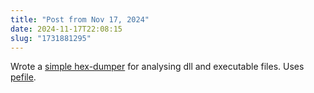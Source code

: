 ```yaml
---
title: "Post from Nov 17, 2024"
date: 2024-11-17T22:08:15
slug: "1731881295"
---
```

Wrote a [simple hex-dumper](https://gist.github.com/cmdr2/03b141038f4cce90c030633b017e3639) for analysing dll and executable files. Uses [pefile](https://github.com/erocarrera/pefile).